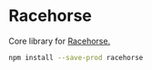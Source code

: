 # Racehorse

Core library for [Racehorse.](https://github.com/smikhalevski/racehorse#readme)

```sh
npm install --save-prod racehorse
```
